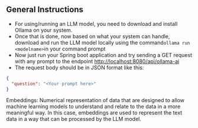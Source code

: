 ## General Instructions ##
- For using/running an LLM model, you need to download and install Ollama on your system.
- Once that is done, now based on what your system can handle, download and run the LLM model locally using the command` ollama run <modelname> `in your command prompt
- Now just run your Spring boot application and try sending a GET request with any prompt to the endpoint [ http://localhost:8080/api/ollama-ai ](http://localhost:8080/api/ollama-ai)
- The request body should be in JSON format like this:
```json
{
  "question": "<Your prompt here>"
}
```

Embeddings: Numerical representation of data that are designed to allow machine learning models to understand and relate to the data in a more meaningful way. In this case, embeddings are used to represent the text data in a way that can be processed by the LLM model.